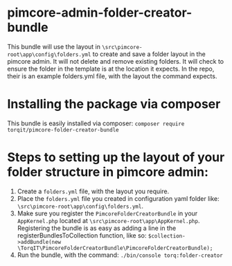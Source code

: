 # pimcore-admin-folder-creator-bundle

This bundle will use the layout in `\src\pimcore-root\app\config\folders.yml` to create and save a folder layout in the pimcore admin. It will not delete and remove existing folders. It will check to ensure the folder in the template is at the location it expects. In the repo, their is an example folders.yml file, with the layout the command expects.

# Installing the package via composer

This bundle is easily installed via composer: `composer require torqit/pimcore-folder-creator-bundle`

# Steps to setting up the layout of your folder structure in pimcore admin:
1. Create a `folders.yml` file, with the layout you require.
2. Place the `folders.yml` file you created in configuration yaml folder like: `\src\pimcore-root\app\config\folders.yml`.
3. Make sure you register the `PimcoreFolderCreatorBundle` in your `AppKernel.php` located at `\src\pimcore-root\app\AppKernel.php`. Registering the bundle is as easy as adding a line in the registerBundlesToCollection function, like so: `$collection->addBundle(new \TorqIT\PimcoreFolderCreatorBundle\PimcoreFolderCreatorBundle);`
4. Run the bundle, with the command: `./bin/console torq:folder-creator`
